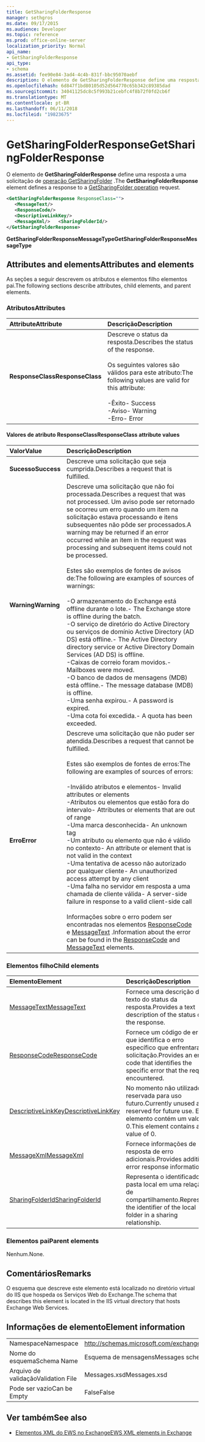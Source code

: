 ```yaml
---
title: GetSharingFolderResponse
manager: sethgros
ms.date: 09/17/2015
ms.audience: Developer
ms.topic: reference
ms.prod: office-online-server
localization_priority: Normal
api_name:
- GetSharingFolderResponse
api_type:
- schema
ms.assetid: fee90e84-3ad4-4c4b-831f-bbc95070aebf
description: O elemento de GetSharingFolderResponse define uma resposta a uma solicitação de operação GetSharingFolder.
ms.openlocfilehash: 6d847f1bd80105d52d564770c65b342c89385dad
ms.sourcegitcommit: 34041125dc8c5f993b21cebfc4f8b72f0fd2cb6f
ms.translationtype: MT
ms.contentlocale: pt-BR
ms.lasthandoff: 06/11/2018
ms.locfileid: "19823675"
---
```

# <a name="getsharingfolderresponse"></a><span data-ttu-id="52615-103">GetSharingFolderResponse</span><span class="sxs-lookup"><span data-stu-id="52615-103">GetSharingFolderResponse</span></span>

<span data-ttu-id="52615-104">O elemento de **GetSharingFolderResponse** define uma resposta a uma solicitação de [operação GetSharingFolder](getsharingfolder-operation.md) .</span><span class="sxs-lookup"><span data-stu-id="52615-104">The **GetSharingFolderResponse** element defines a response to a [GetSharingFolder operation](getsharingfolder-operation.md) request.</span></span> 
  
```XML
<GetSharingFolderResponse ResponseClass="">
   <MessageText/>
   <ResponseCode/>
   <DescriptiveLinkKey/>
   <MessageXml/>   <SharingFolderId/>
</GetSharingFolderResponse>
```

 <span data-ttu-id="52615-105">**GetSharingFolderResponseMessageType**</span><span class="sxs-lookup"><span data-stu-id="52615-105">**GetSharingFolderResponseMessageType**</span></span>
## <a name="attributes-and-elements"></a><span data-ttu-id="52615-106">Attributes and elements</span><span class="sxs-lookup"><span data-stu-id="52615-106">Attributes and elements</span></span>

<span data-ttu-id="52615-107">As seções a seguir descrevem os atributos e elementos filho elementos pai.</span><span class="sxs-lookup"><span data-stu-id="52615-107">The following sections describe attributes, child elements, and parent elements.</span></span>
  
### <a name="attributes"></a><span data-ttu-id="52615-108">Atributos</span><span class="sxs-lookup"><span data-stu-id="52615-108">Attributes</span></span>

|<span data-ttu-id="52615-109">**Attribute**</span><span class="sxs-lookup"><span data-stu-id="52615-109">**Attribute**</span></span>|<span data-ttu-id="52615-110">**Descrição**</span><span class="sxs-lookup"><span data-stu-id="52615-110">**Description**</span></span>|
|:-----|:-----|
|<span data-ttu-id="52615-111">**ResponseClass**</span><span class="sxs-lookup"><span data-stu-id="52615-111">**ResponseClass**</span></span> <br/> | <span data-ttu-id="52615-112">Descreve o status da resposta.</span><span class="sxs-lookup"><span data-stu-id="52615-112">Describes the status of the response.</span></span><br/><br/> <span data-ttu-id="52615-113">Os seguintes valores são válidos para este atributo:</span><span class="sxs-lookup"><span data-stu-id="52615-113">The following values are valid for this attribute:</span></span>  <br/><br/><span data-ttu-id="52615-114">-Êxito</span><span class="sxs-lookup"><span data-stu-id="52615-114">-  Success</span></span>  <br/><span data-ttu-id="52615-115">-Aviso</span><span class="sxs-lookup"><span data-stu-id="52615-115">-  Warning</span></span>  <br/><span data-ttu-id="52615-116">-Erro</span><span class="sxs-lookup"><span data-stu-id="52615-116">-  Error</span></span>  <br/> |
   
#### <a name="responseclass-attribute-values"></a><span data-ttu-id="52615-117">Valores de atributo ResponseClass</span><span class="sxs-lookup"><span data-stu-id="52615-117">ResponseClass attribute values</span></span>

|<span data-ttu-id="52615-118">**Valor**</span><span class="sxs-lookup"><span data-stu-id="52615-118">**Value**</span></span>|<span data-ttu-id="52615-119">**Descrição**</span><span class="sxs-lookup"><span data-stu-id="52615-119">**Description**</span></span>|
|:-----|:-----|
|<span data-ttu-id="52615-120">**Sucesso**</span><span class="sxs-lookup"><span data-stu-id="52615-120">**Success**</span></span> <br/> |<span data-ttu-id="52615-121">Descreve uma solicitação que seja cumprida.</span><span class="sxs-lookup"><span data-stu-id="52615-121">Describes a request that is fulfilled.</span></span>  <br/> |
|<span data-ttu-id="52615-122">**Warning**</span><span class="sxs-lookup"><span data-stu-id="52615-122">**Warning**</span></span> <br/> | <span data-ttu-id="52615-123">Descreve uma solicitação que não foi processada.</span><span class="sxs-lookup"><span data-stu-id="52615-123">Describes a request that was not processed.</span></span> <span data-ttu-id="52615-124">Um aviso pode ser retornado se ocorreu um erro quando um item na solicitação estava processando e itens subsequentes não pôde ser processados.</span><span class="sxs-lookup"><span data-stu-id="52615-124">A warning may be returned if an error occurred while an item in the request was processing and subsequent items could not be processed.</span></span> <br/><br/><span data-ttu-id="52615-125">Estes são exemplos de fontes de avisos de:</span><span class="sxs-lookup"><span data-stu-id="52615-125">The following are examples of sources of warnings:</span></span>  <br/><br/><span data-ttu-id="52615-126">-O armazenamento do Exchange está offline durante o lote.</span><span class="sxs-lookup"><span data-stu-id="52615-126">-  The Exchange store is offline during the batch.</span></span>  <br/><span data-ttu-id="52615-127">-O serviço de diretório do Active Directory ou serviços de domínio Active Directory (AD DS) está offline.</span><span class="sxs-lookup"><span data-stu-id="52615-127">-  The Active Directory directory service or Active Directory Domain Services (AD DS) is offline.</span></span>  <br/><span data-ttu-id="52615-128">-Caixas de correio foram movidos.</span><span class="sxs-lookup"><span data-stu-id="52615-128">-  Mailboxes were moved.</span></span>  <br/><span data-ttu-id="52615-129">-O banco de dados de mensagens (MDB) está offline.</span><span class="sxs-lookup"><span data-stu-id="52615-129">-  The message database (MDB) is offline.</span></span>  <br/><span data-ttu-id="52615-130">-Uma senha expirou.</span><span class="sxs-lookup"><span data-stu-id="52615-130">-  A password is expired.</span></span>  <br/><span data-ttu-id="52615-131">-Uma cota foi excedida.</span><span class="sxs-lookup"><span data-stu-id="52615-131">-  A quota has been exceeded.</span></span>  <br/> |
|<span data-ttu-id="52615-132">**Erro**</span><span class="sxs-lookup"><span data-stu-id="52615-132">**Error**</span></span> <br/> | <span data-ttu-id="52615-133">Descreve uma solicitação que não puder ser atendida.</span><span class="sxs-lookup"><span data-stu-id="52615-133">Describes a request that cannot be fulfilled.</span></span> <br/><br/><span data-ttu-id="52615-134">Estes são exemplos de fontes de erros:</span><span class="sxs-lookup"><span data-stu-id="52615-134">The following are examples of sources of errors:</span></span>  <br/><br/><span data-ttu-id="52615-135">-Inválido atributos e elementos</span><span class="sxs-lookup"><span data-stu-id="52615-135">-  Invalid attributes or elements</span></span>  <br/><span data-ttu-id="52615-136">-Atributos ou elementos que estão fora do intervalo</span><span class="sxs-lookup"><span data-stu-id="52615-136">-  Attributes or elements that are out of range</span></span>  <br/><span data-ttu-id="52615-137">-Uma marca desconhecida</span><span class="sxs-lookup"><span data-stu-id="52615-137">-  An unknown tag</span></span>  <br/><span data-ttu-id="52615-138">-Um atributo ou elemento que não é válido no contexto</span><span class="sxs-lookup"><span data-stu-id="52615-138">-  An attribute or element that is not valid in the context</span></span>  <br/><span data-ttu-id="52615-139">-Uma tentativa de acesso não autorizado por qualquer cliente</span><span class="sxs-lookup"><span data-stu-id="52615-139">-  An unauthorized access attempt by any client</span></span>  <br/><span data-ttu-id="52615-140">-Uma falha no servidor em resposta a uma chamada de cliente válida</span><span class="sxs-lookup"><span data-stu-id="52615-140">-  A server-side failure in response to a valid client-side call</span></span>  <br/><br/>  <span data-ttu-id="52615-141">Informações sobre o erro podem ser encontradas nos elementos [ResponseCode](responsecode.md) e [MessageText](messagetext.md) .</span><span class="sxs-lookup"><span data-stu-id="52615-141">Information about the error can be found in the [ResponseCode](responsecode.md) and [MessageText](messagetext.md) elements.</span></span>  <br/> |
   
### <a name="child-elements"></a><span data-ttu-id="52615-142">Elementos filho</span><span class="sxs-lookup"><span data-stu-id="52615-142">Child elements</span></span>

|<span data-ttu-id="52615-143">**Elemento**</span><span class="sxs-lookup"><span data-stu-id="52615-143">**Element**</span></span>|<span data-ttu-id="52615-144">**Descrição**</span><span class="sxs-lookup"><span data-stu-id="52615-144">**Description**</span></span>|
|:-----|:-----|
|[<span data-ttu-id="52615-145">MessageText</span><span class="sxs-lookup"><span data-stu-id="52615-145">MessageText</span></span>](messagetext.md) <br/> |<span data-ttu-id="52615-146">Fornece uma descrição de texto do status da resposta.</span><span class="sxs-lookup"><span data-stu-id="52615-146">Provides a text description of the status of the response.</span></span>  <br/> |
|[<span data-ttu-id="52615-147">ResponseCode</span><span class="sxs-lookup"><span data-stu-id="52615-147">ResponseCode</span></span>](responsecode.md) <br/> |<span data-ttu-id="52615-148">Fornece um código de erro que identifica o erro específico que enfrentaram a solicitação.</span><span class="sxs-lookup"><span data-stu-id="52615-148">Provides an error code that identifies the specific error that the request encountered.</span></span>  <br/> |
|[<span data-ttu-id="52615-149">DescriptiveLinkKey</span><span class="sxs-lookup"><span data-stu-id="52615-149">DescriptiveLinkKey</span></span>](descriptivelinkkey.md) <br/> |<span data-ttu-id="52615-150">No momento não utilizados e reservada para uso futuro.</span><span class="sxs-lookup"><span data-stu-id="52615-150">Currently unused and reserved for future use.</span></span> <span data-ttu-id="52615-151">Esse elemento contém um valor de 0.</span><span class="sxs-lookup"><span data-stu-id="52615-151">This element contains a value of 0.</span></span>  <br/> |
|[<span data-ttu-id="52615-152">MessageXml</span><span class="sxs-lookup"><span data-stu-id="52615-152">MessageXml</span></span>](messagexml.md) <br/> |<span data-ttu-id="52615-153">Fornece informações de resposta de erro adicionais.</span><span class="sxs-lookup"><span data-stu-id="52615-153">Provides additional error response information.</span></span>  <br/> |
|[<span data-ttu-id="52615-154">SharingFolderId</span><span class="sxs-lookup"><span data-stu-id="52615-154">SharingFolderId</span></span>](sharingfolderid.md) <br/> |<span data-ttu-id="52615-155">Representa o identificador da pasta local em uma relação de compartilhamento.</span><span class="sxs-lookup"><span data-stu-id="52615-155">Represents the identifier of the local folder in a sharing relationship.</span></span>  <br/> |
   
### <a name="parent-elements"></a><span data-ttu-id="52615-156">Elementos pai</span><span class="sxs-lookup"><span data-stu-id="52615-156">Parent elements</span></span>

<span data-ttu-id="52615-157">Nenhum.</span><span class="sxs-lookup"><span data-stu-id="52615-157">None.</span></span>
  
## <a name="remarks"></a><span data-ttu-id="52615-158">Comentários</span><span class="sxs-lookup"><span data-stu-id="52615-158">Remarks</span></span>

<span data-ttu-id="52615-159">O esquema que descreve este elemento está localizado no diretório virtual do IIS que hospeda os Serviços Web do Exchange.</span><span class="sxs-lookup"><span data-stu-id="52615-159">The schema that describes this element is located in the IIS virtual directory that hosts Exchange Web Services.</span></span>
  
## <a name="element-information"></a><span data-ttu-id="52615-160">Informações de elemento</span><span class="sxs-lookup"><span data-stu-id="52615-160">Element information</span></span>

|||
|:-----|:-----|
|<span data-ttu-id="52615-161">Namespace</span><span class="sxs-lookup"><span data-stu-id="52615-161">Namespace</span></span>  <br/> |http://schemas.microsoft.com/exchange/services/2006/messages  <br/> |
|<span data-ttu-id="52615-162">Nome do esquema</span><span class="sxs-lookup"><span data-stu-id="52615-162">Schema Name</span></span>  <br/> |<span data-ttu-id="52615-163">Esquema de mensagens</span><span class="sxs-lookup"><span data-stu-id="52615-163">Messages schema</span></span>  <br/> |
|<span data-ttu-id="52615-164">Arquivo de validação</span><span class="sxs-lookup"><span data-stu-id="52615-164">Validation File</span></span>  <br/> |<span data-ttu-id="52615-165">Messages.xsd</span><span class="sxs-lookup"><span data-stu-id="52615-165">Messages.xsd</span></span>  <br/> |
|<span data-ttu-id="52615-166">Pode ser vazio</span><span class="sxs-lookup"><span data-stu-id="52615-166">Can be Empty</span></span>  <br/> |<span data-ttu-id="52615-167">False</span><span class="sxs-lookup"><span data-stu-id="52615-167">False</span></span>  <br/> |
   
## <a name="see-also"></a><span data-ttu-id="52615-168">Ver também</span><span class="sxs-lookup"><span data-stu-id="52615-168">See also</span></span>

- [<span data-ttu-id="52615-169">Elementos XML do EWS no Exchange</span><span class="sxs-lookup"><span data-stu-id="52615-169">EWS XML elements in Exchange</span></span>](ews-xml-elements-in-exchange.md)

